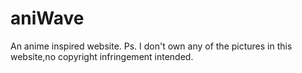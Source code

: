 # aniWave
An anime inspired website.
Ps. I don't own any of the pictures in this website,no copyright infringement intended.
